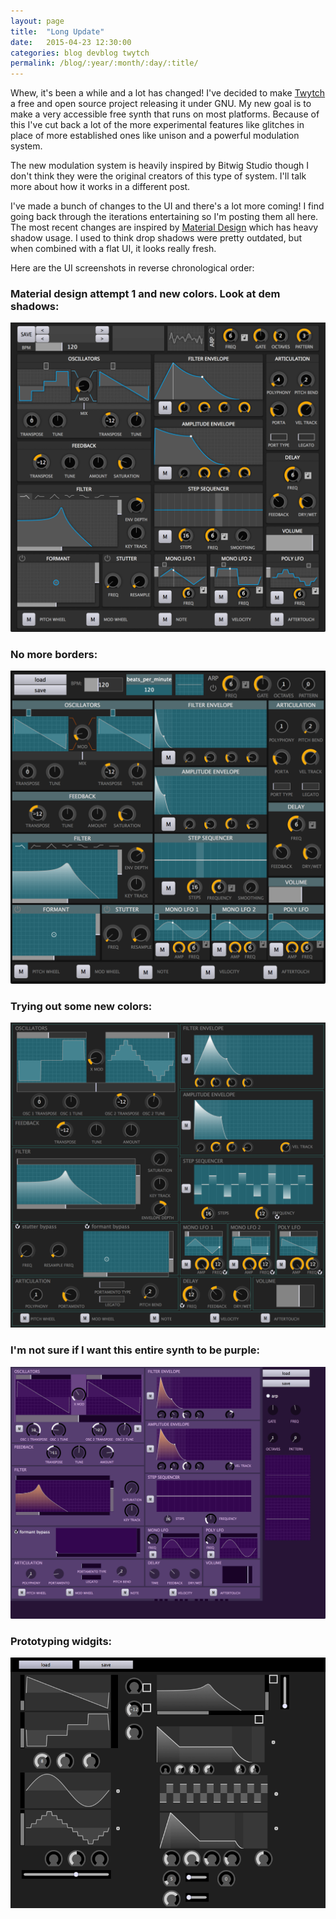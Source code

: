 ```yaml
---
layout: page
title:  "Long Update"
date:   2015-04-23 12:30:00
categories: blog devblog twytch
permalink: /blog/:year/:month/:day/:title/
---
```

Whew, it's been a while and a lot has changed! I've decided to make
[Twytch][twytch] a free and open source project releasing it under GNU. My new
goal is to make a very accessible free synth that runs on most platforms.
Because of this I've cut back a lot of the more experimental features like
glitches in place of more established ones like unison and a powerful
modulation system.

The new modulation system is heavily inspired by Bitwig Studio though I don't
think they were the original creators of this type of system. I'll talk more
about how it works in a different post.

I've made a bunch of changes to the UI and there's a lot more coming! I find
going back through the iterations entertaining so I'm posting them all here.
The most recent changes are inspired by [Material Design][material-design]
which has heavy shadow usage. I used to think drop shadows were pretty
outdated, but when combined with a flat UI, it looks really fresh.

Here are the UI screenshots in reverse chronological order:


### **Material design attempt 1 and new colors. Look at dem shadows:**
![Twytch Screenshot 4-23](/static/images/blog/2015-04-23-screenshot.png)


### **No more borders:**
![Twytch Screenshot 4-14](/static/images/blog/2015-04-14-screenshot.png)


### **Trying out some new colors:**
![Twytch Screenshot 4-01](/static/images/blog/2015-04-01-screenshot.png)


### **I'm not sure if I want this entire synth to be purple:**
![Twytch Screenshot 3-20](/static/images/blog/2015-03-20-screenshot.png)


### **Prototyping widgits:**
![Twytch Screenshot 1-18](/static/images/blog/2015-01-18-screenshot.png)

[twytch]:           https://github.com/mtytel/twytch
[material-design]:  https://www.google.com/design/spec/material-design/

